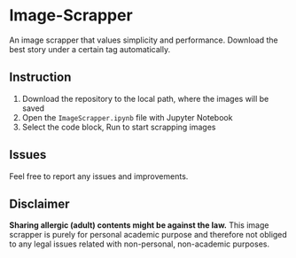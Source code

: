 # Image-Scrapper
An image scrapper that values simplicity and performance. Download the best story under a certain tag automatically.

## Instruction
1. Download the repository to the local path, where the images will be saved
2. Open the `ImageScrapper.ipynb` file with Jupyter Notebook
3. Select the code block, Run to start scrapping images

## Issues
Feel free to report any issues and improvements.

## Disclaimer
**Sharing allergic (adult) contents might be against the law.** This image scrapper is purely for personal academic purpose and therefore not obliged to any legal issues related with non-personal, non-academic purposes.
